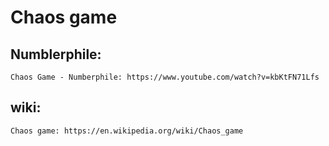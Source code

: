 # Chaos game
## Numblerphile:
    Chaos Game - Numberphile: https://www.youtube.com/watch?v=kbKtFN71Lfs
## wiki:
    Chaos game: https://en.wikipedia.org/wiki/Chaos_game
